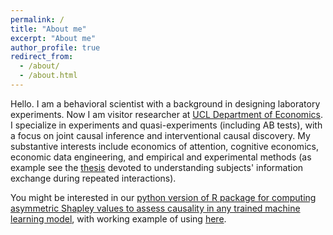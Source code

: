 ```yaml
---
permalink: /
title: "About me"
excerpt: "About me"
author_profile: true
redirect_from: 
  - /about/
  - /about.html
---
```


Hello. I am a behavioral scientist with a background in designing laboratory experiments. Now I am visitor researcher at [UCL Department of Economics](https://www.ucl.ac.uk/economics/). I specialize in experiments and quasi-experiments (including AB tests), with a focus on joint causal inference and interventional causal discovery. My substantive interests include economics of attention, cognitive economics, economic data engineering, and empirical and experimental methods (as example see the [thesis](https://www.hse.ru/data/xf/990/505/1457/Чернов_диссертация.pdf) devoted to understanding subjects' information exchange during repeated interactions). 

You might be interested in our [python version of R package for computing asymmetric Shapley values to assess causality in any trained machine learning model](https://pypi.org/project/shapflex/?fbclid=IwAR0zQbnK7whnnzJBAg-vT_il_EWq8hgVd5M0ItZHvWViOJMVKgQ9Q-Flq5E), with working example of using [here](https://nbviewer.org/github/gregory-ch/shap_flex_porting/blob/main/shap_joint.ipynb). 
